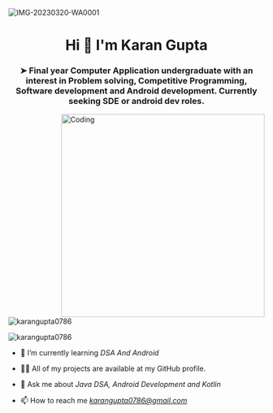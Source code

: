 
![IMG-20230320-WA0001](https://user-images.githubusercontent.com/128626083/227796273-0572fd4e-cd44-439e-943a-6b80c1c13577.jpg)

<!--
**Karangupta0786/Karangupta0786** is a ✨ _special_ ✨ repository because its `README.md` (this file) appears on your GitHub profile.

<h3 align="center">➤ Final year Computer Application undergraduate with an interest in Problem solving, Competitive Programming, Software development and Android development. Currently seeking SDE or android dev roles.</h3>

Here are some ideas to get you started:

- 🔭 I’m currently working on ...
- 🌱 I’m currently learning ...
- 👯 I’m looking to collaborate on ...
- 🤔 I’m looking for help with ...
- 💬 Ask me about ...
- 📫 How to reach me: ...
- 😄 Pronouns: ...
- ⚡ Fun fact: ...
-->
<h1 align="center">    Hi 👋 I'm Karan Gupta     </h1>
<h3 align="center">➤ Final year Computer Application undergraduate with an interest in Problem solving, Competitive Programming, Software development and Android development. Currently seeking SDE or android dev roles.</h3>

<img align="right" alt="Coding" width="400" src="https://camo.githubusercontent.com/8bf6f6d78abc81fcf9c49f10649423e73ea44bc248e83aaae8759d401c829a84/68747470733a2f2f70687973696373677572756b756c2e66696c65732e776f726470726573732e636f6d2f323031392f30322f6368617261637465722d312e676966">

<p align="left"> <img src="https://komarev.com/ghpvc/?username=karangupta0786&label=Profile%20views&color=0e75b6&style=flat" alt="karangupta0786" /> </p>
<p><img align="center" src="https://github-readme-streak-stats.herokuapp.com/?user=karangupta0786&" alt="karangupta0786" /></p>

- 🌱 I’m currently learning *DSA And Android*

- 👨‍💻 All of my projects are available at my GitHub profile.

- 💬 Ask me about *Java DSA, Android Development and Kotlin*

- 📫 How to reach me *karangupta0786@gmail.com*

